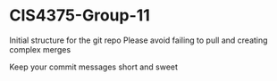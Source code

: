 # CIS4375-Group-11

Initial structure for the git repo
Please avoid failing to pull and creating complex merges

Keep your commit messages short and sweet
